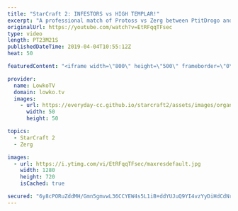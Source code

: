```yaml
---
title: "StarCraft 2: INFESTORS vs HIGH TEMPLAR!"
excerpt: "A professional match of Protoss vs Zerg between PtitDrogo and Serral. Subscribe for more videos: http://lowko.tv/youtube More StarCraft 2 casts: https://youtu.be/BfikSEkWzao  Serral is the current World Champion of StarCraft 2. In this game he goes up against PtitDrogo, one of the strongest European"
originalUrl: https://youtube.com/watch?v=EtRFqqTFsec
type: video
length: PT23M21S
publishedDateTime: 2019-04-04T10:55:12Z
heat: 50

featuredContent: "<iframe width=\"800\" height=\"500\" frameborder=\"0\" src=\"https://www.youtube.com/embed/EtRFqqTFsec\" allow=\"accelerometer; autoplay; encrypted-media; gyroscope; picture-in-picture\" allowfullscreen></iframe>"

provider:
  name: LowkoTV
  domain: lowko.tv
  images:
    - url: https://everyday-cc.github.io/starcraft2/assets/images/organizations/lowko.tv-50x50.jpg
      width: 50
      height: 50

topics:
  - StarCraft 2
  - Zerg

images:
  - url: https://i.ytimg.com/vi/EtRFqqTFsec/maxresdefault.jpg
    width: 1280
    height: 720
    isCached: true

secured: "6y8cPORuZddMH/Gmn5gmvwL36CCYEW4s5L1iB+ddYUJuQ9YI4vzYyDiHdCdNriuOq6OcfCYECo4M/1RV8iI+d/8SzvUBpeoohonX1TPePpmlGNoFTx0PkTkdfUm4hkBz1ySOn4OLKeQj5wY07AOxQ/ehTTXItJG1MzQQfV7ovDwsCDuNtFcl7PL99HwmDiYpVOdtlKzDpBBAtTPSpsGkEvZVjRolDjqyz0D4BDVNxqwl2hjq4kDSOb+P6+8odyMh/YhmuGsWXqHWpxFHEfq/6m52SOSNAYe263lqFMg+Oz6vqRME217tdUXpwJ5MUkuYlEDTdxNrD+cDQJtDQnCKG3jtcqLfsz+Q9A7ay13tBo6Irg3a2Qz4BMygX6BbqsA6HbjlYMWjitDg6nzXNZOkTFtDqgyNrAYQ9ZTE0wex9vE=;ar2EzX+oPQZVECJaJNqh9A=="
---
```


